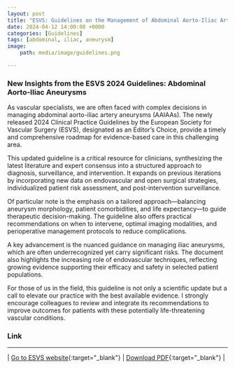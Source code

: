 ```yaml
---
layout: post
title: "ESVS: Guidelines on the Management of Abdominal Aorto-Iliac Artery Aneurysms - 2024"
date: 2024-04-12 14:00:00 +0000
categories: [Guidelines]
tags: [abdominal, iliac, aneurysm]
image:
    path: media/image/guidelines.png

---
```


### New Insights from the ESVS 2024 Guidelines: Abdominal Aorto-Iliac Aneurysms

As vascular specialists, we are often faced with complex decisions in managing abdominal aorto-iliac artery aneurysms (AAIAAs). The newly released 2024 Clinical Practice Guidelines by the European Society for Vascular Surgery (ESVS), designated as an Editor’s Choice, provide a timely and comprehensive roadmap for evidence-based care in this challenging area.

This updated guideline is a critical resource for clinicians, synthesizing the latest literature and expert consensus into a structured approach to diagnosis, surveillance, and intervention. It expands on previous iterations by incorporating new data on endovascular and open surgical strategies, individualized patient risk assessment, and post-intervention surveillance.

Of particular note is the emphasis on a tailored approach—balancing aneurysm morphology, patient comorbidities, and life expectancy—to guide therapeutic decision-making. The guideline also offers practical recommendations on when to intervene, optimal imaging modalities, and perioperative management protocols to reduce complications.

A key advancement is the nuanced guidance on managing iliac aneurysms, which are often underrecognized yet carry significant risks. The document also highlights the increasing role of endovascular techniques, reflecting growing evidence supporting their efficacy and safety in selected patient populations.

For those of us in the field, this guideline is not only a scientific update but a call to elevate our practice with the best available evidence. I strongly encourage colleagues to review and integrate its recommendations to improve outcomes for patients with these potentially life-threatening vascular conditions.

### Link

***

| [Go to ESVS website](https://www.ejves.com/article/S1078-5884(23)00889-4/fulltext){:target="_blank"} | [Download PDF](https://www.ejves.com/action/showPdf?pii=S1078-5884%2823%2900889-4){:target="_blank"} |